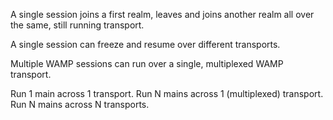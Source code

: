 
A single session joins a first realm, leaves and joins another realm
all over the same, still running transport.

A single session can freeze and resume over different transports.

Multiple WAMP sessions can run over a single, multiplexed WAMP transport.


Run 1 main across 1 transport.
Run N mains across 1 (multiplexed) transport.
Run N mains across N transports.
